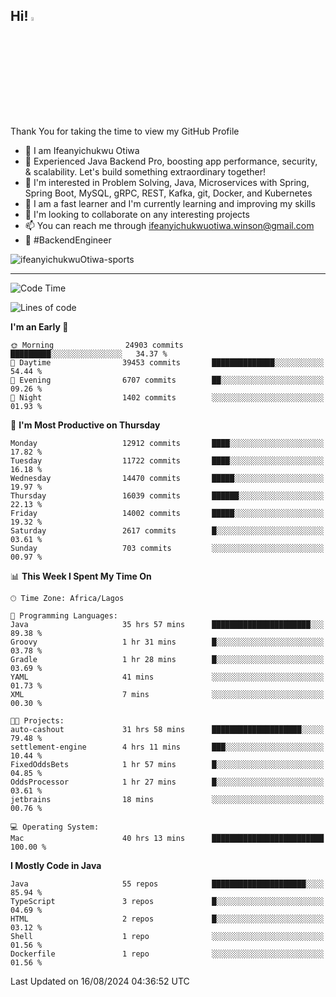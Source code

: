 <!-- BLOG-POST-LIST:START --><!-- BLOG-POST-LIST:END -->

## Hi! <img src="https://media.giphy.com/media/hvRJCLFzcasrR4ia7z/giphy.gif" width="4%"> 

Thank You for taking the time to view my GitHub Profile

- 👋 I am Ifeanyichukwu Otiwa
- 🚀 Experienced Java Backend Pro, boosting app performance, security, & scalability. Let's build something extraordinary together!
- 👀 I'm interested in Problem Solving, Java, Microservices with Spring, Spring Boot, MySQL, gRPC, REST, Kafka, git, Docker, and Kubernetes
- 🌱 I am a fast learner and I'm currently learning and improving my skills
- 💞️ I'm looking to collaborate on any interesting projects
- 📫 You can reach me through ifeanyichukwuotiwa.winson@gmail.com
- 🚀 #BackendEngineer

<p align="left" marginTop="10px"> <img src="https://komarev.com/ghpvc/?username=ifeanyichukwuOtiwa-sports&label=Profile%20views&color=0e75b6&style=for-the-badge" alt="ifeanyichukwuOtiwa-sports" /> </p>

***

<!--START_SECTION:waka-->
![Code Time](http://img.shields.io/badge/Code%20Time-2%2C790%20hrs%2031%20mins-blue)

![Lines of code](https://img.shields.io/badge/From%20Hello%20World%20I%27ve%20Written-17.3%20million%20lines%20of%20code-blue)

**I'm an Early 🐤** 

```text
🌞 Morning                24903 commits       █████████░░░░░░░░░░░░░░░░   34.37 % 
🌆 Daytime                39453 commits       ██████████████░░░░░░░░░░░   54.44 % 
🌃 Evening                6707 commits        ██░░░░░░░░░░░░░░░░░░░░░░░   09.26 % 
🌙 Night                  1402 commits        ░░░░░░░░░░░░░░░░░░░░░░░░░   01.93 % 
```
📅 **I'm Most Productive on Thursday** 

```text
Monday                   12912 commits       ████░░░░░░░░░░░░░░░░░░░░░   17.82 % 
Tuesday                  11722 commits       ████░░░░░░░░░░░░░░░░░░░░░   16.18 % 
Wednesday                14470 commits       █████░░░░░░░░░░░░░░░░░░░░   19.97 % 
Thursday                 16039 commits       ██████░░░░░░░░░░░░░░░░░░░   22.13 % 
Friday                   14002 commits       █████░░░░░░░░░░░░░░░░░░░░   19.32 % 
Saturday                 2617 commits        █░░░░░░░░░░░░░░░░░░░░░░░░   03.61 % 
Sunday                   703 commits         ░░░░░░░░░░░░░░░░░░░░░░░░░   00.97 % 
```


📊 **This Week I Spent My Time On** 

```text
🕑︎ Time Zone: Africa/Lagos

💬 Programming Languages: 
Java                     35 hrs 57 mins      ██████████████████████░░░   89.38 % 
Groovy                   1 hr 31 mins        █░░░░░░░░░░░░░░░░░░░░░░░░   03.78 % 
Gradle                   1 hr 28 mins        █░░░░░░░░░░░░░░░░░░░░░░░░   03.69 % 
YAML                     41 mins             ░░░░░░░░░░░░░░░░░░░░░░░░░   01.73 % 
XML                      7 mins              ░░░░░░░░░░░░░░░░░░░░░░░░░   00.30 % 

🐱‍💻 Projects: 
auto-cashout             31 hrs 58 mins      ████████████████████░░░░░   79.48 % 
settlement-engine        4 hrs 11 mins       ███░░░░░░░░░░░░░░░░░░░░░░   10.44 % 
FixedOddsBets            1 hr 57 mins        █░░░░░░░░░░░░░░░░░░░░░░░░   04.85 % 
OddsProcessor            1 hr 27 mins        █░░░░░░░░░░░░░░░░░░░░░░░░   03.61 % 
jetbrains                18 mins             ░░░░░░░░░░░░░░░░░░░░░░░░░   00.76 % 

💻 Operating System: 
Mac                      40 hrs 13 mins      █████████████████████████   100.00 % 
```

**I Mostly Code in Java** 

```text
Java                     55 repos            █████████████████████░░░░   85.94 % 
TypeScript               3 repos             █░░░░░░░░░░░░░░░░░░░░░░░░   04.69 % 
HTML                     2 repos             █░░░░░░░░░░░░░░░░░░░░░░░░   03.12 % 
Shell                    1 repo              ░░░░░░░░░░░░░░░░░░░░░░░░░   01.56 % 
Dockerfile               1 repo              ░░░░░░░░░░░░░░░░░░░░░░░░░   01.56 % 
```




 Last Updated on 16/08/2024 04:36:52 UTC
<!--END_SECTION:waka-->

<!--
<p align="center">
![trophy](https://github-profile-trophy.vercel.app/?username=ifeanyichukwuOtiwa-sports&theme=onedark) (https://github.com/ryo-ma/github-profile-trophy)
</p>
-->

<!---
ifeanyi-otiwa/ifeanyi-otiwa is a ✨ special ✨ repository because its `README.md` (this file) appears on your GitHub profile.
You can click the Preview link to take a look at your changes.
--->
